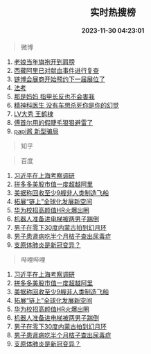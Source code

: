 <div align="center"><h2>实时热搜榜</h2><h4>2023-11-30 04:23:01</h4></div>

> 微博  

1. [老娘当年旗袍开到肩膀](https://s.weibo.com/weibo?q=%E8%80%81%E5%A8%98%E5%BD%93%E5%B9%B4%E6%97%97%E8%A2%8D%E5%BC%80%E5%88%B0%E8%82%A9%E8%86%80&t=31&band_rank=1&Refer=top)<br />
2. [西藏阿里已对献血事件进行复查](https://s.weibo.com/weibo?q=%23%E8%A5%BF%E8%97%8F%E9%98%BF%E9%87%8C%E5%B7%B2%E5%AF%B9%E7%8C%AE%E8%A1%80%E4%BA%8B%E4%BB%B6%E8%BF%9B%E8%A1%8C%E5%A4%8D%E6%9F%A5%23&t=31&band_rank=2&Refer=top)<br />
3. [链博会展商开始预约下一届展位了](https://s.weibo.com/weibo?q=%23%E9%93%BE%E5%8D%9A%E4%BC%9A%E5%B1%95%E5%95%86%E5%BC%80%E5%A7%8B%E9%A2%84%E7%BA%A6%E4%B8%8B%E4%B8%80%E5%B1%8A%E5%B1%95%E4%BD%8D%E4%BA%86%23&t=31&band_rank=3&Refer=top)<br />
4. [法考](https://s.weibo.com/weibo?q=%E6%B3%95%E8%80%83&t=31&band_rank=4&Refer=top)<br />
5. [那是妈妈 指甲长反也不会害我](https://s.weibo.com/weibo?q=%E9%82%A3%E6%98%AF%E5%A6%88%E5%A6%88%20%E6%8C%87%E7%94%B2%E9%95%BF%E5%8F%8D%E4%B9%9F%E4%B8%8D%E4%BC%9A%E5%AE%B3%E6%88%91&t=31&band_rank=5&Refer=top)<br />
6. [精神科医生 没有车想杀死你是你的幻觉](https://s.weibo.com/weibo?q=%E7%B2%BE%E7%A5%9E%E7%A7%91%E5%8C%BB%E7%94%9F%20%E6%B2%A1%E6%9C%89%E8%BD%A6%E6%83%B3%E6%9D%80%E6%AD%BB%E4%BD%A0%E6%98%AF%E4%BD%A0%E7%9A%84%E5%B9%BB%E8%A7%89&t=31&band_rank=6&Refer=top)<br />
7. [LV大秀 王鹤棣](https://s.weibo.com/weibo?q=LV%E5%A4%A7%E7%A7%80%20%E7%8E%8B%E9%B9%A4%E6%A3%A3&t=31&band_rank=7&Refer=top)<br />
8. [傅首尔用的假睫毛狠狠避雷了](https://s.weibo.com/weibo?q=%E5%82%85%E9%A6%96%E5%B0%94%E7%94%A8%E7%9A%84%E5%81%87%E7%9D%AB%E6%AF%9B%E7%8B%A0%E7%8B%A0%E9%81%BF%E9%9B%B7%E4%BA%86&t=31&band_rank=8&Refer=top)<br />
9. [papi酱 新型骗局](https://s.weibo.com/weibo?q=papi%E9%85%B1%20%E6%96%B0%E5%9E%8B%E9%AA%97%E5%B1%80&t=31&band_rank=9&Refer=top)<br />

> 知乎  


> 百度  

1. [习近平在上海考察调研](https://www.baidu.com/s?wd=%E4%B9%A0%E8%BF%91%E5%B9%B3%E5%9C%A8%E4%B8%8A%E6%B5%B7%E8%80%83%E5%AF%9F%E8%B0%83%E7%A0%94&sa=fyb_news&rsv_dl=fyb_news)<br />
2. [拼多多美股市值一度超越阿里](https://www.baidu.com/s?wd=%E6%8B%BC%E5%A4%9A%E5%A4%9A%E7%BE%8E%E8%82%A1%E5%B8%82%E5%80%BC%E4%B8%80%E5%BA%A6%E8%B6%85%E8%B6%8A%E9%98%BF%E9%87%8C&sa=fyb_news&rsv_dl=fyb_news)<br />
3. [美据称回收至少9艘非人类制造飞船](https://www.baidu.com/s?wd=%E7%BE%8E%E6%8D%AE%E7%A7%B0%E5%9B%9E%E6%94%B6%E8%87%B3%E5%B0%919%E8%89%98%E9%9D%9E%E4%BA%BA%E7%B1%BB%E5%88%B6%E9%80%A0%E9%A3%9E%E8%88%B9&sa=fyb_news&rsv_dl=fyb_news)<br />
4. [拓展“链上”全球化发展新空间](https://www.baidu.com/s?wd=%E6%8B%93%E5%B1%95%E2%80%9C%E9%93%BE%E4%B8%8A%E2%80%9D%E5%85%A8%E7%90%83%E5%8C%96%E5%8F%91%E5%B1%95%E6%96%B0%E7%A9%BA%E9%97%B4&sa=fyb_news&rsv_dl=fyb_news)<br />
5. [华为校招高颜值HR火爆出圈](https://www.baidu.com/s?wd=%E5%8D%8E%E4%B8%BA%E6%A0%A1%E6%8B%9B%E9%AB%98%E9%A2%9C%E5%80%BCHR%E7%81%AB%E7%88%86%E5%87%BA%E5%9C%88&sa=fyb_news&rsv_dl=fyb_news)<br />
6. [机器人准备进电梯被两男子踹倒](https://www.baidu.com/s?wd=%E6%9C%BA%E5%99%A8%E4%BA%BA%E5%87%86%E5%A4%87%E8%BF%9B%E7%94%B5%E6%A2%AF%E8%A2%AB%E4%B8%A4%E7%94%B7%E5%AD%90%E8%B8%B9%E5%80%92&sa=fyb_news&rsv_dl=fyb_news)<br />
7. [男子在零下30度内蒙古拍到幻月环](https://www.baidu.com/s?wd=%E7%94%B7%E5%AD%90%E5%9C%A8%E9%9B%B6%E4%B8%8B30%E5%BA%A6%E5%86%85%E8%92%99%E5%8F%A4%E6%8B%8D%E5%88%B0%E5%B9%BB%E6%9C%88%E7%8E%AF&sa=fyb_news&rsv_dl=fyb_news)<br />
8. [男子患肾病吃半个月桔子查出尿毒症](https://www.baidu.com/s?wd=%E7%94%B7%E5%AD%90%E6%82%A3%E8%82%BE%E7%97%85%E5%90%83%E5%8D%8A%E4%B8%AA%E6%9C%88%E6%A1%94%E5%AD%90%E6%9F%A5%E5%87%BA%E5%B0%BF%E6%AF%92%E7%97%87&sa=fyb_news&rsv_dl=fyb_news)<br />
9. [支原体肺炎是新冠变异？](https://www.baidu.com/s?wd=%E6%94%AF%E5%8E%9F%E4%BD%93%E8%82%BA%E7%82%8E%E6%98%AF%E6%96%B0%E5%86%A0%E5%8F%98%E5%BC%82%EF%BC%9F&sa=fyb_news&rsv_dl=fyb_news)<br />

> 哔哩哔哩  

1. [习近平在上海考察调研](https://www.baidu.com/s?wd=%E4%B9%A0%E8%BF%91%E5%B9%B3%E5%9C%A8%E4%B8%8A%E6%B5%B7%E8%80%83%E5%AF%9F%E8%B0%83%E7%A0%94&sa=fyb_news&rsv_dl=fyb_news)<br />
2. [拼多多美股市值一度超越阿里](https://www.baidu.com/s?wd=%E6%8B%BC%E5%A4%9A%E5%A4%9A%E7%BE%8E%E8%82%A1%E5%B8%82%E5%80%BC%E4%B8%80%E5%BA%A6%E8%B6%85%E8%B6%8A%E9%98%BF%E9%87%8C&sa=fyb_news&rsv_dl=fyb_news)<br />
3. [美据称回收至少9艘非人类制造飞船](https://www.baidu.com/s?wd=%E7%BE%8E%E6%8D%AE%E7%A7%B0%E5%9B%9E%E6%94%B6%E8%87%B3%E5%B0%919%E8%89%98%E9%9D%9E%E4%BA%BA%E7%B1%BB%E5%88%B6%E9%80%A0%E9%A3%9E%E8%88%B9&sa=fyb_news&rsv_dl=fyb_news)<br />
4. [拓展“链上”全球化发展新空间](https://www.baidu.com/s?wd=%E6%8B%93%E5%B1%95%E2%80%9C%E9%93%BE%E4%B8%8A%E2%80%9D%E5%85%A8%E7%90%83%E5%8C%96%E5%8F%91%E5%B1%95%E6%96%B0%E7%A9%BA%E9%97%B4&sa=fyb_news&rsv_dl=fyb_news)<br />
5. [华为校招高颜值HR火爆出圈](https://www.baidu.com/s?wd=%E5%8D%8E%E4%B8%BA%E6%A0%A1%E6%8B%9B%E9%AB%98%E9%A2%9C%E5%80%BCHR%E7%81%AB%E7%88%86%E5%87%BA%E5%9C%88&sa=fyb_news&rsv_dl=fyb_news)<br />
6. [机器人准备进电梯被两男子踹倒](https://www.baidu.com/s?wd=%E6%9C%BA%E5%99%A8%E4%BA%BA%E5%87%86%E5%A4%87%E8%BF%9B%E7%94%B5%E6%A2%AF%E8%A2%AB%E4%B8%A4%E7%94%B7%E5%AD%90%E8%B8%B9%E5%80%92&sa=fyb_news&rsv_dl=fyb_news)<br />
7. [男子在零下30度内蒙古拍到幻月环](https://www.baidu.com/s?wd=%E7%94%B7%E5%AD%90%E5%9C%A8%E9%9B%B6%E4%B8%8B30%E5%BA%A6%E5%86%85%E8%92%99%E5%8F%A4%E6%8B%8D%E5%88%B0%E5%B9%BB%E6%9C%88%E7%8E%AF&sa=fyb_news&rsv_dl=fyb_news)<br />
8. [男子患肾病吃半个月桔子查出尿毒症](https://www.baidu.com/s?wd=%E7%94%B7%E5%AD%90%E6%82%A3%E8%82%BE%E7%97%85%E5%90%83%E5%8D%8A%E4%B8%AA%E6%9C%88%E6%A1%94%E5%AD%90%E6%9F%A5%E5%87%BA%E5%B0%BF%E6%AF%92%E7%97%87&sa=fyb_news&rsv_dl=fyb_news)<br />
9. [支原体肺炎是新冠变异？](https://www.baidu.com/s?wd=%E6%94%AF%E5%8E%9F%E4%BD%93%E8%82%BA%E7%82%8E%E6%98%AF%E6%96%B0%E5%86%A0%E5%8F%98%E5%BC%82%EF%BC%9F&sa=fyb_news&rsv_dl=fyb_news)<br />
